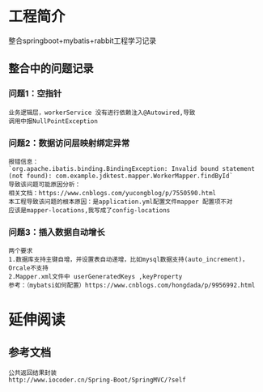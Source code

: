 # 工程简介
整合springboot+mybatis+rabbit工程学习记录
## 整合中的问题记录
### 问题1：空指针
    业务逻辑层，workerService 没有进行依赖注入@Autowired,导致
    调用中报NullPointException
### 问题2：数据访问层映射绑定异常
    报错信息：
    `org.apache.ibatis.binding.BindingException: Invalid bound statement (not found): com.example.jdktest.mapper.WorkerMapper.findById`
    导致该问题可能原因分析：
    相关文档：https://www.cnblogs.com/yucongblog/p/7550590.html
    本工程导致该问题的根本原因：是application.yml配置文件mapper 配置项不对
    应该是mapper-locations,我写成了config-locations
### 问题3：插入数据自动增长
    两个要求
    1.数据库支持主键自增，并设置表自动递增，比如mysql数据支持(auto_increment)，Orcale不支持
    2.Mapper.xml文件中 userGeneratedKeys ,keyProperty
    参考：（mybatsi如何配置）https://www.cnblogs.com/hongdada/p/9956992.html
    
# 延伸阅读
## 参考文档
    公共返回结果封装
    http://www.iocoder.cn/Spring-Boot/SpringMVC/?self

